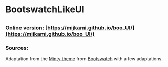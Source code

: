 # BootswatchLikeUI

## 

### Online version: [https://mijkami.github.io/boo_UI/](https://mijkami.github.io/boo_UI/)

### Sources:

Adaptation from the [Minty theme](https://bootswatch.com/minty/) from [Bootswatch](https://bootswatch.com) with a few adaptations.